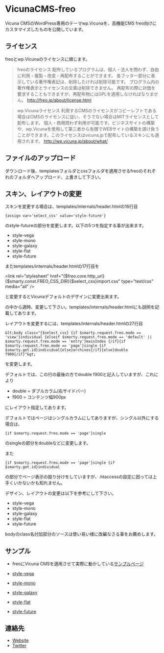 # VicunaCMS-freo

Vicuna CMSのWordPress専用のテーマwp.Vicunaを、高機能CMS freo向けにカスタマイズしたものを公開しています。

## ライセンス

freoとwp.Vicunaのライセンスに順じます。

> freoのライセンス
> 配布しているプログラムは、個人・法人を問わず、自由に利用・複製・改変・再配布することができます。
> 各フッター部分に表示している著作権表記は、削除したければ削除可能です。
> プログラム内の著作権表示とライセンスの文章は削除できません。
> 再配布の際に対価を要求することもできますが、再配布物にはGPLを適用しなければなりません。
> <http://freo.jp/about/license.html>



> wp.Vicunaライセンス
> 利用するCMSのライセンスがコピーレフトである場合はCMSのライセンスに従い、そうでない場合はMITライセンスとして配布します。
> 個人・商用問わず利用が可能です。ビジネスサイトの構築や、wp.Vicunaを使用して第三者から有償でWEBサイトの構築を請け負うことができます。このライセンスはvicuna.jpで配布しているスキンにも適用されます。
> <http://wp.vicuna.jp/about/what/>

## ファイルのアップロード

ダウンロード後、templatesフォルダとcssフォルダを適用させるfreoのそれぞれのフォルダへアップロード、上書きして下さい。

## スキン、レイアウトの変更

スキンを変更する場合は、templates/internals/header.htmlの16行目

    {assign var='select_css' value='style-future'}

のstyle-futureの部分を変更します。以下の5つを指定する事が出来ます。

* style-vega
* style-mono
* style-galaxy
* style-flat
* style-future

またtemplates/internals/header.htmlの17行目を

&lt;link rel="stylesheet" href="{$freo.core.http_url}{$smarty.const.FREO_CSS_DIR}{$select_css}import.css" type="text/css" media="all" /&gt;

と変更するとVicunaデフォルトのデザインに変更出来ます。

の中から適時、変更して下さい。templates/internals/header.htmlにも説明を記載してあります。

レイアウトを変更するには、templates/internals/header.htmlの27行目

    &lt;body class="{$select_css} {if $smarty.request.freo.mode == 'view'}individual {elseif $smarty.request.freo.mode == 'default' || $smarty.request.freo.mode == 'entry'}mainIndex {/if}{if $smarty.request.freo.mode == 'page'}single {if $smarty.get.id}individual{else}archives{/if}{else}double f900{/if}"&gt;

を変更します。

デフォルトでは、この行の最後の方でdouble f900と記入していますが、これにより

* double = ダブルカラム(右サイドバー)
* f900 = コンテンツ幅900px

にレイアウト指定してあります。

デフォルトではページはシングルカラムにしてありますが、シングル以外にする場合は、

    {if $smarty.request.freo.mode == 'page'}single 

のsingleの部分をdoubleなどに変更します。

また

    {if $smarty.request.freo.mode == 'page'}single {if $smarty.get.id}individual

の部分でページ表示の振り分けをしていますが、.htaccessの設定に因っては上手くいかないかも知れません。

デザイン、レイアウトの変更は以下を参考にして下さい。

* style-vega
* style-mono
* style-galaxy
* style-flat
* style-future

bodyのclass名付加部分のソースは使い易い様に改編なさる事をお薦めします。

## サンプル

* freoにVicuna CMSを適用させて実際に動かしている[サンプルページ](http://vc.metal-mad.com)

* [style-vega](http://vc.metal-mad.com/demo/style-vega/preview/index.html)
* [style-mono](http://vc.metal-mad.com/demo/style-mono/preview/index.html)
* [style-galaxy](http://vc.metal-mad.com/demo/style-galaxy/preview/index.html)
* [style-flat](http://vc.metal-mad.com/demo/style-flat/preview/index.html)
* [style-future](http://vc.metal-mad.com/demo/style-future/preview/index.html)

## 連絡先

* [Website](http://metal-mad.com)
* [Twitter](https://twitter.com/metalmadcom)